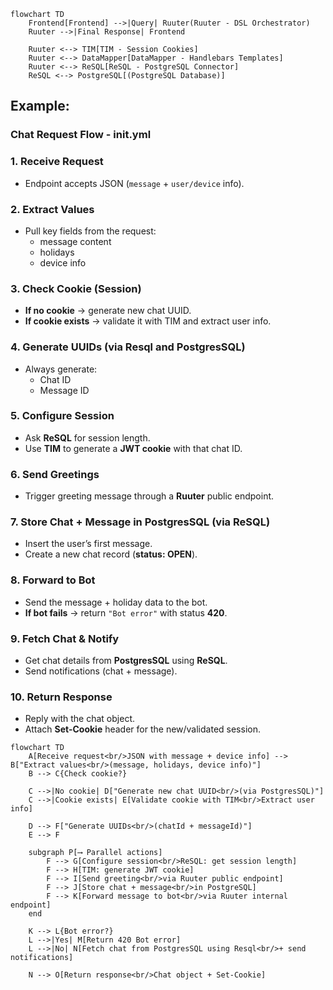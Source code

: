 ```mermaid
flowchart TD
    Frontend[Frontend] -->|Query| Ruuter(Ruuter - DSL Orchestrator)
    Ruuter -->|Final Response| Frontend

    Ruuter <--> TIM[TIM - Session Cookies]
    Ruuter <--> DataMapper[DataMapper - Handlebars Templates]
    Ruuter <--> ReSQL[ReSQL - PostgreSQL Connector]
    ReSQL <--> PostgreSQL[(PostgreSQL Database)]
```

## Example:

### **Chat Request Flow - init.yml**

### 1. Receive Request
- Endpoint accepts JSON (`message` + `user/device` info).

### 2. Extract Values
- Pull key fields from the request:
  - message content  
  - holidays  
  - device info  

### 3. Check Cookie (Session)
- **If no cookie** → generate new chat UUID.  
- **If cookie exists** → validate it with TIM and extract user info.  

### 4. Generate UUIDs (via Resql and PostgresSQL)
- Always generate:
  - Chat ID  
  - Message ID  

### 5. Configure Session
- Ask **ReSQL** for session length.  
- Use **TIM** to generate a **JWT cookie** with that chat ID.  

### 6. Send Greetings
- Trigger greeting message through a **Ruuter** public endpoint.  

### 7. Store Chat + Message in PostgresSQL (via ReSQL)
- Insert the user’s first message.  
- Create a new chat record (**status: OPEN**).  

### 8. Forward to Bot
- Send the message + holiday data to the bot.  
- **If bot fails** → return `"Bot error"` with status **420**.  

### 9. Fetch Chat & Notify
- Get chat details from **PostgresSQL** using **ReSQL**.  
- Send notifications (chat + message).

### 10. Return Response
- Reply with the chat object.  
- Attach **Set-Cookie** header for the new/validated session. 

```mermaid
flowchart TD
    A[Receive request<br/>JSON with message + device info] --> B["Extract values<br/>(message, holidays, device info)"]
    B --> C{Check cookie?}

    C -->|No cookie| D["Generate new chat UUID<br/>(via PostgresSQL)"]
    C -->|Cookie exists| E[Validate cookie with TIM<br/>Extract user info]

    D --> F["Generate UUIDs<br/>(chatId + messageId)"]
    E --> F
    
    subgraph P[⟶ Parallel actions]
        F --> G[Configure session<br/>ReSQL: get session length]
        F --> H[TIM: generate JWT cookie]
        F --> I[Send greeting<br/>via Ruuter public endpoint]
        F --> J[Store chat + message<br/>in PostgreSQL]
        F --> K[Forward message to bot<br/>via Ruuter internal endpoint]
    end

    K --> L{Bot error?}
    L -->|Yes| M[Return 420 Bot error]
    L -->|No| N[Fetch chat from PostgresSQL using Resql<br/>+ send notifications]

    N --> O[Return response<br/>Chat object + Set-Cookie]
```

 
